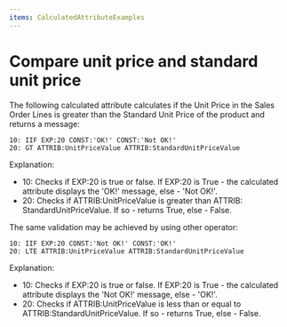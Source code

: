 ```yaml
---
items: CalculatedAttributeExamples
---
```


# Compare unit price and standard unit price

The following calculated attribute calculates if the Unit Price in the Sales Order Lines is greater than the Standard Unit Price of the product and returns a message:

```
10: IIF EXP:20 CONST:'OK!' CONST:'Not OK!'
20: GT ATTRIB:UnitPriceValue ATTRIB:StandardUnitPriceValue
```

Explanation:

- 10: Checks if EXP:20 is true or false. If EXP:20 is True - the calculated attribute displays the 'OK!' message, else - 'Not OK!'.
- 20: Checks if ATTRIB:UnitPriceValue is greater than ATTRIB: StandardUnitPriceValue. If so - returns True, else - False.



The same validation may be achieved by using other operator:

```
10: IIF EXP:20 CONST:'Not OK!' CONST:'OK!'
20: LTE ATTRIB:UnitPriceValue ATTRIB:StandardUnitPriceValue
```

Explanation:

- 10: Checks if EXP:20 is true or false. If EXP:20 is True - the calculated attribute displays the 'Not OK!' message, else - 'OK!'.
- 20: Checks if ATTRIB:UnitPriceValue is less than or equal to ATTRIB:StandardUnitPriceValue. If so - returns True, else - False.
